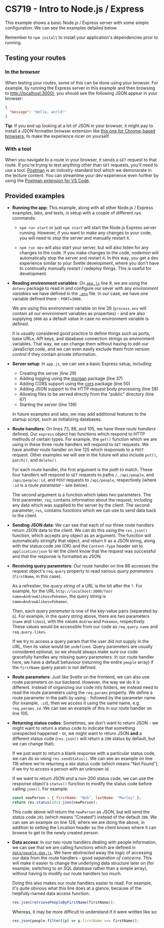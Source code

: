 # CS719 - Intro to Node.js / Express

This example shows a basic Node.js / Express server with some simple configuration. We can see the examples detailed below.

Remember to `npm install` to install your application's dependencies prior to running.

## Testing your routes

### In the browser

When testing your routes, some of this can be done using your browser. For example, by running the Express server in this example and then browsing to <http://localhost:3000/>, you should see the following JSON appear in your browser:

```json
{
  "message": "Hello, world!"
}
```

**Tip**: If you end up looking at a lot of JSON in your browser, it might pay to install a JSON formatter browser extension like [this one for Chrome-based browsers](https://chromewebstore.google.com/detail/json-formatter/bcjindcccaagfpapjjmafapmmgkkhgoa), to make the experience nicer on yourself.

### With a tool

When you navigate to a route in your browser, it sends a `GET` request to that route. If you're trying to test anything other than `GET` requests, you'll need to use a tool. [Postman](https://www.postman.com/downloads/) is an industry-standard tool which we demonsrate in the lecture content. You can streamline your dev experience even further by using the [Postman extension for VS Code](https://marketplace.visualstudio.com/items?itemName=Postman.postman-for-vscode).

## Provided examples

- **Running the app:** This example, along with all other Node.js / Express examples, labs, and tests, is setup with a couple of different `npm` commands:

  - `npm run start` or just `npm start` will start the Node.js Express server running. However, if you want to make any changes to your code, you will need to _stop_ the server and manually restart it.

  - `npm run dev` will also start your server, but will also listen for any changes to the code. If you make changes to the code, _nodemon_ will automatically stop the server and restart it. In this way, you get a dev experience similar to your Svelte development, where you don't have to continually manually restart / redeploy things. This is useful for development.

- **Reading environment variables**: On [`app.js`](./src/app.js) line 9, we are using the `dotenv` package to read in and configure our sever with any _environment variables_ we have defined in the [`.env`](./.env) file. In our case, we have one variable defined there - `PORT=3000`.

  We are using this environment variable on line 26 (`process.env` will contain all our environment variables as properties) - and are also supplying `3000` as a default value in case no environment variable is defined.

  It is usually considered good practice to define things such as ports, base URLs, API keys, and database connection strings as environment variables. That way, we can change them without having to edit our JavaScript code, and we can even easily exclude them from version control if they contain private information.

- **Server setup**: In `app.js`, we can see a basic Express setup, including:

  - Creating the server (line 29)
  - Adding logging using the [morgan](https://www.npmjs.com/package/morgan) package (line 37)
  - Adding CORS support using the [cors](https://www.npmjs.com/package/cors) package (line 50)
  - Adding JSON support to the HTTP request body processing (line 58)
  - Allowing files to be served directly from the "public" directory (line 67)
  - Starting the server (line 136)

  In future examples and labs, we may add additional features to the startup script, such as initializing databases.

- **Route handlers**: On lines 73, 86, and 105, we have three _route handlers_ defined. Our `express` object has functions which respond to HTTP methods of certain types. For example, the `get()` function which we are using in these three route handlers will respond to `GET` requests. We have another route handler on line 125 which responsds to a `POST` request. Other examples we will see in the future will also include `put()`, `patch()`, and `delete()`.

  For each route handler, the first argument is the _path_ to match. These four handlers will respond to `GET` requests to paths `/`, `/api/people`, and `/api/people/:id`, and `POST` requests to `/api/people`, respectively (where `:id` is a _route parameter_ - see below).

  The second argument is a function which takes two parameters. The first parameter, `req`, contains information about the request, including any data which was supplied to the server by the client. The second parameter, `res`, contains functions which we can use to send data back to the client.

- **Sending JSON data**: We can see that each of our three route handlers return JSON data to the client. We can do this using the `res.json()` function, which accepts any object as an argument. The function will automatically stringify that object, and return it as a JSON string, along with the status code `200` (OK) and the `Content-Type` header set to `application/json` to let the client know that the request was successful and that the response is formatted as JSON.

- **Receiving query parameters**: Our route handler on line 86 accesses the request object's `req.query` property to read various _query parameters_ (`firstName`, in this case).

  As a refresher, the _query string_ of a URL is the bit after the `?`. For example, for the URL `http://localhost:3000/foo?name=Andrew&likes=Pokemon`, the query string is `name=Andrew&likes=Pokemon`.

  Then, each query _parameter_ is one of the key-value pairs (separated by `&`). For example, in the query string above, there are two parameters (`name` and `likes`), with the values `Andrew` and `Pokemon`, respectively. These values would be accessible from our code as `req.query.name` and `req.query.likes`.

  If we try to access a query param that the user did not supply in the URL, then its value would be `undefined`. Query parameters are usually considered optional, so we should always make sure our code gracefully handles any missing query parameters. In our route handler here, we have a default behaviour (returning the entire `people` array) if the `firstName` query param is not defined.

- **Route parameters**: Just like Svelte on the frontend, we can also use route parameters on our backend. However, the way we do it is different. Instead of organizing our code into folders, we instead need to read the route parameters using the `req.params` property. We define a route parameter in the path by using `:` followed by the parameter name (for example, `:id`), then we access it using the same name, e.g. `req.params.id`. We can see an example of this in our route handler on line 105.

- **Returning status codes**: Sometimes, we don't want to return JSON - we might want to return a status code to indicate that something unexpected happened - or, we might want to return JSON **and** a different status code (`res.json()` will return a `200` status by default, but we can change that).

  If we just want to return a blank response with a particular status code, we can do so using `res.sendStatus()`. We can see an example on line 116 where we're returning a `404` status code (which means "Not Found"), if we try to access a person with an unknown id.

  If we want to return JSON _and_ a non-200 status code, we can use the response object's `status()` function to modify the status code before calling `json()`. For example:

  ```js
  const newPerson = { firstName: "Bob", lastName: "Marley" };
  return res.status(201).json(newPerson);
  ```

  This code above will return the `newPerson` as JSON, but will send the status code `201` (which means "Created") instead of the default `200`. We can see an example on line 128, where we are doing the above, in addition to setting the Location header so the client knows where it can browse to get to the newly created person.

- **Data access**: In our two route handlers dealing with people information, we can see that we are calling functions which are defined in [`data/people-dao.js`](./src/data/people-dao.js). We have _abstracted_ away the logic of accessing our data from the route handlers - good _separation of concerns_. This will make it easier to change the underlying data structure later on (for example, switching to an SQL database rather than a simple array), without having to modify our route handlers too much.

  Doing this also makes our route handlers easier to read. For example, it's quite obvious what this line does at a glance, because of the helpfully-named data access function:

  ```js
  res.json(retrievePeopleByFirstName(firstName));
  ```

  Whereas, it may be more difficult to understand if it were written like so:

  ```js
  res.json(people.filter((p) => p.firstName === firstName));
  ```
